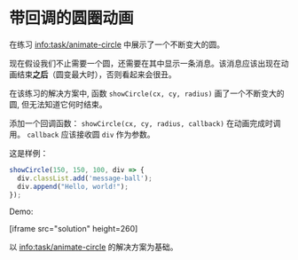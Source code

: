 
# 带回调的圆圈动画

在练习 <info:task/animate-circle> 中展示了一个不断变大的圆。

现在假设我们不止需要一个圆，还需要在其中显示一条消息。该消息应该出现在动画结束**之后**（圆变最大时），否则看起来会很丑。

在该练习的解决方案中, 函数 `showCircle(cx, cy, radius)` 画了一个不断变大的圆, 但无法知道它何时结束。

添加一个回调函数： `showCircle(cx, cy, radius, callback)` 在动画完成时调用。 `callback` 应该接收圆 `div` 作为参数。

这是样例：

```js
showCircle(150, 150, 100, div => {
  div.classList.add('message-ball');
  div.append("Hello, world!");
});
```

Demo:

[iframe src="solution" height=260]

以 <info:task/animate-circle> 的解决方案为基础。
